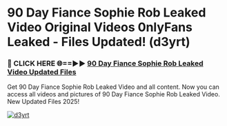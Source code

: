 # 90 Day Fiance Sophie Rob Leaked Video Original Videos 0nlyFans Leaked - Files Updated! (d3yrt)

<h3>🔴 CLICK HERE 🌐==►► <a href="https://tinyurl.com/ehrbuxhb" rel="nofollow">90 Day Fiance Sophie Rob Leaked Video Updated Files</a></h3>

Get 90 Day Fiance Sophie Rob Leaked Video and all content. Now you can access all videos and pictures of 90 Day Fiance Sophie Rob Leaked Video. New Updated Files 2025!

[![d3yrt](https://i.imgur.com/lVYEuWS.gif)](https://tinyurl.com/ehrbuxhb)
